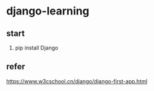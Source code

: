 # django-learning



## start
1. pip install Django





## refer

https://www.w3cschool.cn/django/django-first-app.html
